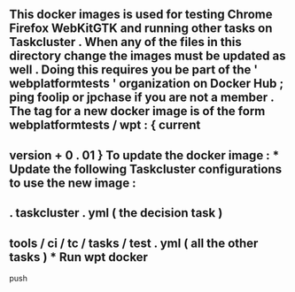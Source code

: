 This
docker
images
is
used
for
testing
Chrome
Firefox
WebKitGTK
and
running
other
tasks
on
Taskcluster
.
When
any
of
the
files
in
this
directory
change
the
images
must
be
updated
as
well
.
Doing
this
requires
you
be
part
of
the
'
webplatformtests
'
organization
on
Docker
Hub
;
ping
foolip
or
jpchase
if
you
are
not
a
member
.
The
tag
for
a
new
docker
image
is
of
the
form
webplatformtests
/
wpt
:
{
current
-
version
+
0
.
01
}
To
update
the
docker
image
:
*
Update
the
following
Taskcluster
configurations
to
use
the
new
image
:
-
.
taskcluster
.
yml
(
the
decision
task
)
-
tools
/
ci
/
tc
/
tasks
/
test
.
yml
(
all
the
other
tasks
)
*
Run
wpt
docker
-
push
